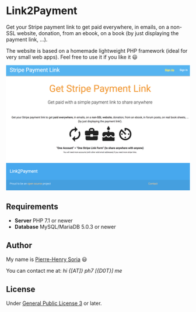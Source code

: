# Link2Payment

Get your Stripe payment link to get paid everywhere, in emails, on a non-SSL website, donation, from an ebook, on a book (by just displaying the payment link, ...).

The website is based on a homemade lightweight PHP framework (ideal for very small web apps). Feel free to use it if you like it :smiley:

![Payment2Link](screenshots/Stripe-Payment-Link-Link2Payment.png)


## Requirements

* **Server** PHP 7.1 or newer
* **Database** MySQL/MariaDB 5.0.3 or newer


## Author

My name is [Pierre-Henry Soria](http://ph7.me) :smiley:

You can contact me at: *hi {[AT]} ph7 [{D0T}] me*


## License

Under [General Public License 3](http://www.gnu.org/licenses/gpl.html) or later.